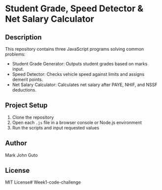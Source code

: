 # Student Grade, Speed Detector & Net Salary Calculator

## Description
This repository contains three JavaScript programs solving common problems:

- Student Grade Generator: Outputs student grades based on marks input.
- Speed Detector: Checks vehicle speed against limits and assigns demerit points.
- Net Salary Calculator: Calculates net salary after PAYE, NHIF, and NSSF deductions.

## Project Setup
1. Clone the repository  
2. Open each `.js` file in a browser console or Node.js environment  
3. Run the scripts and input requested values  

## Author
Mark John Guto

## License
MIT License# Week1-code-challenge
